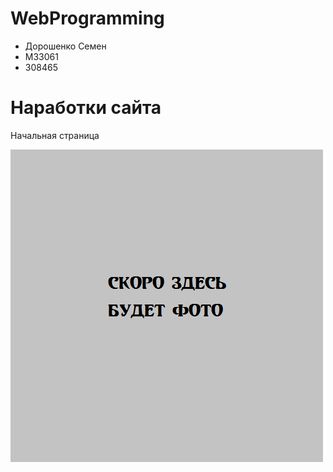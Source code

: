 # WebProgramming
* Дорошенко Семен 
* M33061
* 308465
# Наработки сайта 
Начальная страница 

![Screenshot](https://github.com/pro100bat9/WebProgramming/blob/master/preview/3-d14cdd478271887c75181ac6867908c0.png)

